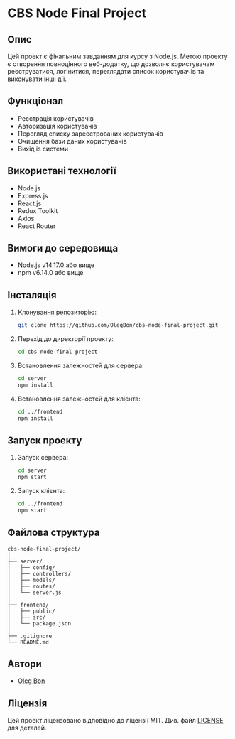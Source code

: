 # CBS Node Final Project

## Опис

Цей проект є фінальним завданням для курсу з Node.js. Метою проекту є створення повноцінного веб-додатку, що дозволяє користувачам реєструватися, логінитися, переглядати список користувачів та виконувати інші дії.

## Функціонал

- Реєстрація користувачів
- Авторизація користувачів
- Перегляд списку зареєстрованих користувачів
- Очищення бази даних користувачів
- Вихід із системи

## Використані технології

- Node.js
- Express.js
- React.js
- Redux Toolkit
- Axios
- React Router

## Вимоги до середовища

- Node.js v14.17.0 або вище
- npm v6.14.0 або вище

## Інсталяція

1. Клонування репозиторію:
   ```sh
   git clone https://github.com/OlegBon/cbs-node-final-project.git
   ```
2. Перехід до директорії проекту:

   ```sh
   cd cbs-node-final-project
   ```

3. Встановлення залежностей для сервера:

   ```sh
   cd server
   npm install
   ```

4. Встановлення залежностей для клієнта:
   ```sh
   cd ../frontend
   npm install
   ```

## Запуск проекту

1. Запуск сервера:

   ```sh
   cd server
   npm start
   ```

2. Запуск клієнта:
   ```sh
   cd ../frontend
   npm start
   ```

## Файлова структура

   ```text
   cbs-node-final-project/
   │
   ├── server/
   │   ├── config/
   │   ├── controllers/
   │   ├── models/
   │   ├── routes/
   │   └── server.js
   │
   ├── frontend/
   │   ├── public/
   │   ├── src/
   │   └── package.json
   │
   ├── .gitignore
   └── README.md
   ```

## Автори

- [Oleg Bon](https://github.com/OlegBon)

## Ліцензія

Цей проект ліцензовано відповідно до ліцензії MIT. Див. файл [LICENSE](./LICENSE) для деталей.
